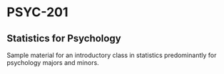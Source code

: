 # PSYC-201
## Statistics for Psychology  

Sample material for an introductory class in statistics predominantly for psychology majors and minors.

